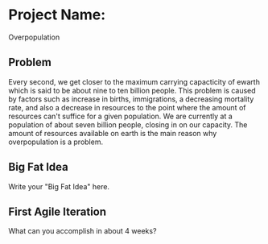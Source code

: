# Project Name: 
Overpopulation


## Problem
Every second, we get closer to the maximum carrying capacticity of ewarth which is said to be about nine to ten billion people. This problem is caused by factors such as increase in births, immigrations, a decreasing mortality rate, and also a decrease in resources to the point where the amount of resources can't suffice for a given population. We are currently at a population of about seven billion people, closing in on our capacity. The amount of resources available on earth is the main reason why overpopulation is a problem. 

## Big Fat Idea
Write your "Big Fat Idea" here. 

## First Agile Iteration
What can you accomplish in about 4 weeks?
